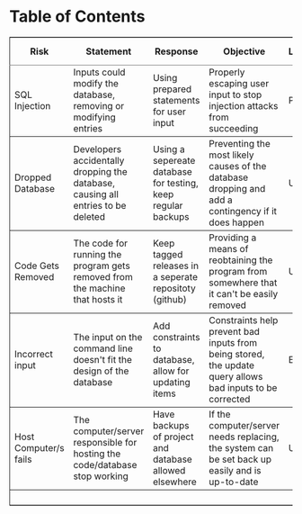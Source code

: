 
# Table of Contents



<table border="2" cellspacing="0" cellpadding="6" rules="groups" frame="hsides">


<colgroup>
<col  class="org-left" />

<col  class="org-left" />

<col  class="org-left" />

<col  class="org-left" />

<col  class="org-left" />

<col  class="org-left" />

<col  class="org-right" />
</colgroup>
<thead>
<tr>
<th scope="col" class="org-left"><b>Risk</b></th>
<th scope="col" class="org-left"><b>Statement</b></th>
<th scope="col" class="org-left"><b>Response</b></th>
<th scope="col" class="org-left"><b>Objective</b></th>
<th scope="col" class="org-left"><b>Likelihood</b></th>
<th scope="col" class="org-left"><b>Impact</b></th>
<th scope="col" class="org-right"><b>Risk Level</b></th>
</tr>
</thead>

<tbody>
<tr>
<td class="org-left">SQL Injection</td>
<td class="org-left">Inputs could modify the database, removing or modifying entries</td>
<td class="org-left">Using prepared statements for user input</td>
<td class="org-left">Properly escaping user input to stop injection attacks from succeeding</td>
<td class="org-left">Possible</td>
<td class="org-left">Severe</td>
<td class="org-right">10</td>
</tr>
</tbody>

<tbody>
<tr>
<td class="org-left">Dropped Database</td>
<td class="org-left">Developers accidentally dropping the database, causing all entries to be deleted</td>
<td class="org-left">Using a sepereate database for testing, keep regular backups</td>
<td class="org-left">Preventing the most likely causes of the database dropping and add a contingency if it does happen</td>
<td class="org-left">Unlikely</td>
<td class="org-left">Major</td>
<td class="org-right">4</td>
</tr>
</tbody>

<tbody>
<tr>
<td class="org-left">Code Gets Removed</td>
<td class="org-left">The code for running the program gets removed from the machine that hosts it</td>
<td class="org-left">Keep tagged releases in a seperate repositoty (github)</td>
<td class="org-left">Providing a means of reobtaining the program from somewhere that it can't be easily removed</td>
<td class="org-left">Unlikely</td>
<td class="org-left">Major</td>
<td class="org-right">4</td>
</tr>
</tbody>

<tbody>
<tr>
<td class="org-left">Incorrect input</td>
<td class="org-left">The input on the command line doesn't fit the design of the database</td>
<td class="org-left">Add constraints to database, allow for updating items</td>
<td class="org-left">Constraints help prevent bad inputs from being stored, the update query allows bad inputs to be corrected</td>
<td class="org-left">Expected</td>
<td class="org-left">Minor</td>
<td class="org-right">8</td>
</tr>
</tbody>

<tbody>
<tr>
<td class="org-left">Host Computer/s fails</td>
<td class="org-left">The computer/server responsible for hosting the code/database stop working</td>
<td class="org-left">Have backups of project and database allowed elsewhere</td>
<td class="org-left">If the computer/server needs replacing, the system can be set back up easily and is up-to-date</td>
<td class="org-left">Unlikely</td>
<td class="org-left">Severe</td>
<td class="org-right">5</td>
</tr>
</tbody>

<tbody>
<tr>
<td class="org-left">&#xa0;</td>
<td class="org-left">&#xa0;</td>
<td class="org-left">&#xa0;</td>
<td class="org-left">&#xa0;</td>
<td class="org-left">&#xa0;</td>
<td class="org-left">&#xa0;</td>
<td class="org-right">&#xa0;</td>
</tr>
</tbody>
</table>

